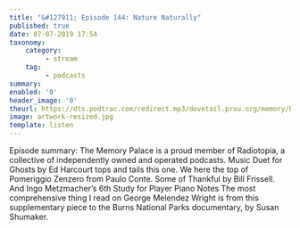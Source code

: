 ```yaml
---
title: "&#127911; Episode 144: Nature Naturally"
published: true
date: 07-07-2019 17:54
taxonomy:
    category:
         - stream
    tag:
         - podcasts
summary:
enabled: '0'
header_image: '0'
theurl: https://dts.podtrac.com/redirect.mp3/dovetail.prxu.org/memory/b6f30065-2fe2-4c4c-81e6-7795f3d9cddb/thememorypalace.mp3
image: artwork-resized.jpg
template: listen
---
```

 
Episode summary: The Memory Palace is a proud member of Radiotopia, a collective of independently owned and operated podcasts. Music Duet for Ghosts by Ed Harcourt tops and tails this one. We here the top of Pomeriggio Zenzero from Paulo Conte. Some of Thankful by Bill Frissell. And Ingo Metzmacher’s 6th Study for Player Piano Notes The most comprehensive thing I read on George Melendez Wright is from this supplementary piece to the Burns National Parks documentary, by Susan Shumaker.
